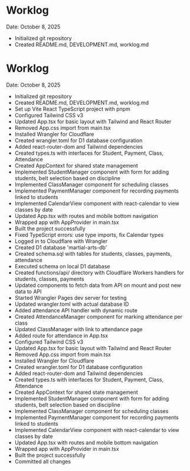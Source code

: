 # Worklog

Date: October 8, 2025

- Initialized git repository
- Created README.md, DEVELOPMENT.md, worklog.md
# Worklog

Date: October 8, 2025

- Initialized git repository
- Created README.md, DEVELOPMENT.md, worklog.md
- Set up Vite React TypeScript project with pnpm
- Configured Tailwind CSS v3
- Updated App.tsx for basic layout with Tailwind and React Router
- Removed App.css import from main.tsx
- Installed Wrangler for Cloudflare
- Created wrangler.toml for D1 database configuration
- Added react-router-dom and Tailwind dependencies
- Created types.ts with interfaces for Student, Payment, Class, Attendance
- Created AppContext for shared state management
- Implemented StudentManager component with form for adding students, belt selection based on discipline
- Implemented ClassManager component for scheduling classes
- Implemented PaymentManager component for recording payments linked to students
- Implemented CalendarView component with react-calendar to view classes by date
- Updated App.tsx with routes and mobile bottom navigation
- Wrapped app with AppProvider in main.tsx
- Built the project successfully
- Fixed TypeScript errors: use type imports, fix Calendar types
- Logged in to Cloudflare with Wrangler
- Created D1 database 'martial-arts-db'
- Created schema.sql with tables for students, classes, payments, attendance
- Executed schema on local D1 database
- Created functions/api/ directory with Cloudflare Workers handlers for students, classes, payments
- Updated components to fetch data from API on mount and post new data to API
- Started Wrangler Pages dev server for testing
- Updated wrangler.toml with actual database ID
- Added attendance API handler with dynamic route
- Created AttendanceManager component for marking attendance per class
- Updated ClassManager with link to attendance page
- Added route for attendance in App.tsx
- Configured Tailwind CSS v3
- Updated App.tsx for basic layout with Tailwind and React Router
- Removed App.css import from main.tsx
- Installed Wrangler for Cloudflare
- Created wrangler.toml for D1 database configuration
- Added react-router-dom and Tailwind dependencies
- Created types.ts with interfaces for Student, Payment, Class, Attendance
- Created AppContext for shared state management
- Implemented StudentManager component with form for adding students, belt selection based on discipline
- Implemented ClassManager component for scheduling classes
- Implemented PaymentManager component for recording payments linked to students
- Implemented CalendarView component with react-calendar to view classes by date
- Updated App.tsx with routes and mobile bottom navigation
- Wrapped app with AppProvider in main.tsx
- Built the project successfully
- Committed all changes